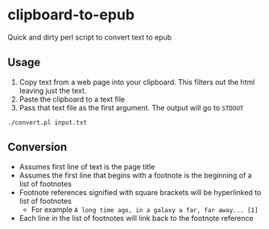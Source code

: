 # clipboard-to-epub
Quick and dirty perl script to convert text to epub

## Usage
1. Copy text from a web page into your clipboard. This filters out the html leaving just the text.
1. Paste the clipboard to a text file
1. Pass that text file as the first argument. The output will go to `STDOUT`
```
./convert.pl input.txt
```

## Conversion
* Assumes first line of text is the page title
* Assumes the first line that begins with a footnote is the beginning of a list of footnotes
* Footnote references signified with square brackets will be hyperlinked to list of footnotes
  * For example `A long time ago, in a galaxy a far, far away... [1]`
* Each line in the list of footnotes will link back to the footnote reference
